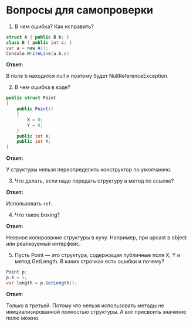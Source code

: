 # Вопросы для самопроверки

1. В чем ошибка? Как исправить?

```cs
struct A { public B b; }
class B { public int c; }
var a = new A();
Console.WriteLine(a.b.c)
```

**Ответ:**

В поле b находится null и поэтому будет NullReferenceException.

2. В чем ошибка в коде?

```cs
public struct Point
{
    public Point()
    {
        X = 0;
        Y = 0;
    }
    public int X;
    public int Y;
}
```

**Ответ:**

У структуры нельзя переопределить конструктор по умолчанию.

3. Что делать, если надо передать структуру в метод по ссылке?

**Ответ:**

Использовать `ref`.

4.  Что такое boxing?

**Ответ:**

Неявное копирование структуры в кучу. Например, при upcast в object или реализуемый интерфейс.

5. Пусть Point — это структура, содержащая публичные поля X, Y и метод GetLength. В каких строчках есть ошибки и почему?

```cs
Point p;
p.X = 5;
var length = p.GetLength();
```

**Ответ:**

Только в третьей. Потому что нельзя использовать методы не инициализированной полностью структуры. А вот присвоить значение полю можно.
